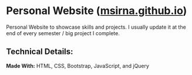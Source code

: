 # Personal Website ([msirna.github.io](https://msirna.github.io))
Personal Website to showcase skills and projects. I usually update it at the end of every semester / big project I complete.

## Technical Details:
**Made With:** HTML, CSS, Bootstrap, JavaScript, and jQuery

